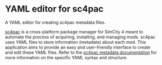 # YAML editor for sc4pac
A YAML editor for creating sc4pac metadata files. 

[sc4pac](https://community.simtropolis.com/forums/topic/762677-sc4pac-lets-write-our-own-package-manager/) is a cross-platform package manager for SimCity 4 meant to automate the process of acquiring, installing, and managing mods. sc4pac uses YAML files to store information (metadata) about each mod. This application aims to provide an easy and user-friendly interface to create and edit these YAML files. Refer to the [sc4pac metadata documentation](https://memo33.github.io/sc4pac/#/metadata) for more information on the specific YAML syntax and structure. 
